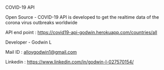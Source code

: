COVID-19 API

Open Source - COVID-19 API is developed to get the realtime data of the corona virus outbreaks worldwide

API end point : https://covid19-api-godwin.herokuapp.com/countries/all

Developer - Godwin L

Mail ID : alloygodwin1@gmail.com

Linkedin : https://www.linkedin.com/in/godwin-l-027570154/
